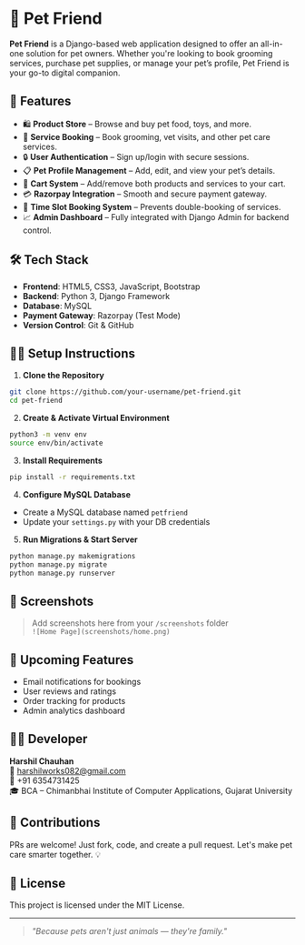 
# 🐾 Pet Friend

**Pet Friend** is a Django-based web application designed to offer an all-in-one solution for pet owners. Whether you're looking to book grooming services, purchase pet supplies, or manage your pet’s profile, Pet Friend is your go-to digital companion.

## 🚀 Features

- 🛍️ **Product Store** – Browse and buy pet food, toys, and more.
- 🧼 **Service Booking** – Book grooming, vet visits, and other pet care services.
- 🔒 **User Authentication** – Sign up/login with secure sessions.
- 📋 **Pet Profile Management** – Add, edit, and view your pet’s details.
- 🛒 **Cart System** – Add/remove both products and services to your cart.
- 💳 **Razorpay Integration** – Smooth and secure payment gateway.
- 📅 **Time Slot Booking System** – Prevents double-booking of services.
- 📈 **Admin Dashboard** – Fully integrated with Django Admin for backend control.

## 🛠️ Tech Stack

- **Frontend**: HTML5, CSS3, JavaScript, Bootstrap
- **Backend**: Python 3, Django Framework
- **Database**: MySQL
- **Payment Gateway**: Razorpay (Test Mode)
- **Version Control**: Git & GitHub

## 🧑‍💻 Setup Instructions

1. **Clone the Repository**  
```bash
git clone https://github.com/your-username/pet-friend.git
cd pet-friend
```

2. **Create & Activate Virtual Environment**  
```bash
python3 -m venv env
source env/bin/activate
```

3. **Install Requirements**  
```bash
pip install -r requirements.txt
```

4. **Configure MySQL Database**  
- Create a MySQL database named `petfriend`
- Update your `settings.py` with your DB credentials

5. **Run Migrations & Start Server**  
```bash
python manage.py makemigrations
python manage.py migrate
python manage.py runserver
```

## 📸 Screenshots

> Add screenshots here from your `/screenshots` folder  
> `![Home Page](screenshots/home.png)`

## 📌 Upcoming Features

- Email notifications for bookings
- User reviews and ratings
- Order tracking for products
- Admin analytics dashboard

## 🙋‍♂️ Developer

**Harshil Chauhan**  
📧 harshilworks082@gmail.com  
📱 +91 6354731425  
🎓 BCA – Chimanbhai Institute of Computer Applications, Gujarat University

## 🤝 Contributions

PRs are welcome! Just fork, code, and create a pull request. Let's make pet care smarter together. 💡

## 📄 License

This project is licensed under the MIT License.

---

> *"Because pets aren't just animals — they're family."*
